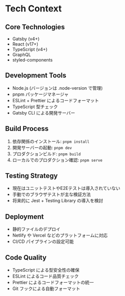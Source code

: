 # Tech Context

## Core Technologies
- Gatsby (v4+)
- React (v17+)
- TypeScript (v4+)
- GraphQL
- styled-components

## Development Tools
- Node.js (バージョンは .node-version で管理)
- pnpm パッケージマネージャ
- ESLint + Prettier によるコードフォーマット
- TypeScript 型チェック
- Gatsby CLI による開発サーバー

## Build Process
1. 依存関係のインストール: `pnpm install`
2. 開発サーバーの起動: `pnpm dev`
3. プロダクションビルド: `pnpm build`
4. ローカルでのプロダクション確認: `pnpm serve`

## Testing Strategy
- 現在はユニットテストやE2Eテストは導入されていない
- 手動でのブラウザテストが主な検証方法
- 将来的に Jest + Testing Library の導入を検討

## Deployment
- 静的ファイルのデプロイ
- Netlify や Vercel などのプラットフォームに対応
- CI/CD パイプラインの設定可能

## Code Quality
- TypeScript による型安全性の確保
- ESLint によるコード品質チェック
- Prettier によるコードフォーマットの統一
- Git フックによる自動フォーマット
